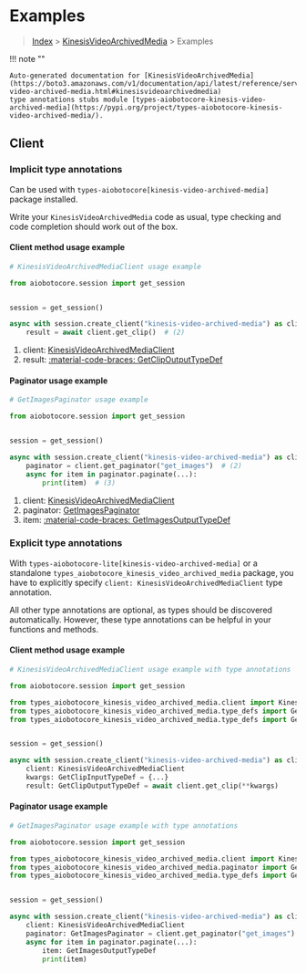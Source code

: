 # Examples

> [Index](../README.md) > [KinesisVideoArchivedMedia](./README.md) > Examples

!!! note ""

    Auto-generated documentation for [KinesisVideoArchivedMedia](https://boto3.amazonaws.com/v1/documentation/api/latest/reference/services/kinesis-video-archived-media.html#kinesisvideoarchivedmedia)
    type annotations stubs module [types-aiobotocore-kinesis-video-archived-media](https://pypi.org/project/types-aiobotocore-kinesis-video-archived-media/).

## Client

### Implicit type annotations

Can be used with `types-aiobotocore[kinesis-video-archived-media]` package installed.

Write your `KinesisVideoArchivedMedia` code as usual,
type checking and code completion should work out of the box.



#### Client method usage example

```python
# KinesisVideoArchivedMediaClient usage example

from aiobotocore.session import get_session


session = get_session()

async with session.create_client("kinesis-video-archived-media") as client:  # (1)
    result = await client.get_clip()  # (2)
```

1. client: [KinesisVideoArchivedMediaClient](./client.md)
2. result: [:material-code-braces: GetClipOutputTypeDef](./type_defs.md#getclipoutputtypedef)



#### Paginator usage example

```python
# GetImagesPaginator usage example

from aiobotocore.session import get_session


session = get_session()

async with session.create_client("kinesis-video-archived-media") as client:  # (1)
    paginator = client.get_paginator("get_images")  # (2)
    async for item in paginator.paginate(...):
        print(item)  # (3)
```

1. client: [KinesisVideoArchivedMediaClient](./client.md)
2. paginator: [GetImagesPaginator](./paginators.md#getimagespaginator)
3. item: [:material-code-braces: GetImagesOutputTypeDef](./type_defs.md#getimagesoutputtypedef)




### Explicit type annotations

With `types-aiobotocore-lite[kinesis-video-archived-media]`
or a standalone `types_aiobotocore_kinesis_video_archived_media` package, you have to explicitly specify
`client: KinesisVideoArchivedMediaClient` type annotation.

All other type annotations are optional, as types should be discovered automatically.
However, these type annotations can be helpful in your functions and methods.


#### Client method usage example

```python
# KinesisVideoArchivedMediaClient usage example with type annotations

from aiobotocore.session import get_session

from types_aiobotocore_kinesis_video_archived_media.client import KinesisVideoArchivedMediaClient
from types_aiobotocore_kinesis_video_archived_media.type_defs import GetClipOutputTypeDef
from types_aiobotocore_kinesis_video_archived_media.type_defs import GetClipInputTypeDef


session = get_session()

async with session.create_client("kinesis-video-archived-media") as client:
    client: KinesisVideoArchivedMediaClient
    kwargs: GetClipInputTypeDef = {...}
    result: GetClipOutputTypeDef = await client.get_clip(**kwargs)
```



#### Paginator usage example

```python
# GetImagesPaginator usage example with type annotations

from aiobotocore.session import get_session

from types_aiobotocore_kinesis_video_archived_media.client import KinesisVideoArchivedMediaClient
from types_aiobotocore_kinesis_video_archived_media.paginator import GetImagesPaginator
from types_aiobotocore_kinesis_video_archived_media.type_defs import GetImagesOutputTypeDef


session = get_session()

async with session.create_client("kinesis-video-archived-media") as client:
    client: KinesisVideoArchivedMediaClient
    paginator: GetImagesPaginator = client.get_paginator("get_images")
    async for item in paginator.paginate(...):
        item: GetImagesOutputTypeDef
        print(item)
```


